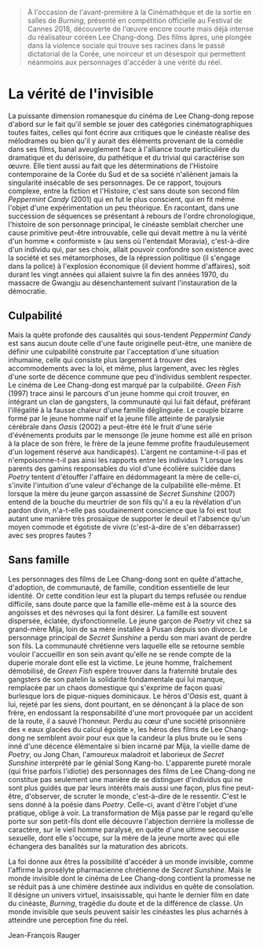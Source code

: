 > À l'occasion de l'avant-première à la Cinémathèque et de la sortie en salles de _Burning_, présenté en compétition officielle au Festival de Cannes 2018, découverte de l'œuvre encore courte mais déjà intense du réalisateur coréen Lee Chang-dong. Des films âpres, une plongée dans la violence sociale qui trouve ses racines dans le passé dictatorial de la Corée, une noirceur et un désespoir qui permettent néanmoins aux personnages d'accéder à une vérité du réel.

# La vérité de l'invisible

La puissante dimension romanesque du cinéma de Lee Chang-dong repose d'abord sur le fait qu'il semble se jouer des catégories cinématographiques toutes faites, celles qui font écrire aux critiques que le cinéaste réalise des mélodrames ou bien qu'il y aurait des éléments provenant de la comédie dans ses films, banal aveuglement face à l'alliance toute particulière du dramatique et du dérisoire, du pathétique et du trivial qui caractérise son œuvre. Elle tient aussi au fait que les déterminations de l'Histoire contemporaine de la Corée du Sud et de sa société n'aliènent jamais la singularité insécable de ses personnages. De ce rapport, toujours complexe, entre la fiction et l'Histoire, c'est sans doute son second film _Peppermint Candy_ (2001) qui en fut le plus conscient, qui en fit même l'objet d'une expérimentation un peu théorique. En racontant, dans une succession de séquences se présentant à rebours de l'ordre chronologique, l'histoire de son personnage principal, le cinéaste semblait chercher une cause primitive peut-être introuvable, celle qui devait mettre à nu la vérité d'un homme « conformiste » (au sens où l'entendait Moravia), c'est-à-dire d'un individu qui, par ses choix, allait pouvoir confondre son existence avec la société et ses métamorphoses, de la répression politique (il s'engage dans la police) à l'explosion économique (il devient homme d'affaires), soit durant les vingt années qui allaient suivre la fin des années 1970, du massacre de Gwangju au désenchantement suivant l'instauration de la démocratie.

## Culpabilité

Mais la quête profonde des causalités qui sous-tendent _Peppermint Candy_ est sans aucun doute celle d'une faute originelle peut-être, une manière de définir une culpabilité construite par l'acceptation d'une situation inhumaine, celle qui consiste plus largement à trouver des accommodements avec la loi, et même, plus largement, avec les règles d'une sorte de décence commune que peu d'individus semblent respecter. Le cinéma de Lee Chang-dong est marqué par la culpabilité. _Green Fish_ (1997) trace ainsi le parcours d'un jeune homme qui croit trouver, en intégrant un clan de gangsters, la communauté qui lui fait défaut, préférant l'illégalité à la fausse chaleur d'une famille déglinguée. Le couple bizarre formé par le jeune homme naïf et la jeune fille atteinte de paralysie cérébrale dans _Oasis_ (2002) a peut-être été le fruit d'une série d'événements produits par le mensonge (le jeune homme est allé en prison à la place de son frère, le frère de la jeune femme profite frauduleusement d'un logement réservé aux handicapés). L'argent ne contamine-t-il pas et n'empoisonne-t-il pas ainsi les rapports entre les individus ? Lorsque les parents des gamins responsables du viol d'une écolière suicidée dans _Poetry_ tentent d'étouffer l'affaire en dédommageant la mère de celle-ci, s'invite l'intuition d'une valeur d'échange de la culpabilité elle-même. Et lorsque la mère du jeune garçon assassiné de _Secret Sunshine_ (2007) entend de la bouche du meurtrier de son fils qu'il a eu la révélation d'un pardon divin, n'a-t-elle pas soudainement conscience que la foi est tout autant une manière très prosaïque de supporter le deuil et l'absence qu'un moyen commode et égotiste de vivre (c'est-à-dire de s'en débarrasser) avec ses propres fautes ?

## Sans famille

Les personnages des films de Lee Chang-dong sont en quête d'attache, d'adoption, de communauté, de famille, condition essentielle de leur identité. Or cette condition leur est la plupart du temps refusée ou rendue difficile, sans doute parce que la famille elle-même est à la source des angoisses et des névroses qui la font désirer. La famille est souvent dispersée, éclatée, dysfonctionnelle. Le jeune garçon de _Poetry_ vit chez sa grand-mère Mija, loin de sa mère installée à Pusan depuis son divorce. Le personnage principal de _Secret Sunshine_ a perdu son mari avant de perdre son fils. La communauté chrétienne vers laquelle elle se retourne semble vouloir l'accueillir en son sein avant qu'elle ne se rende compte de la duperie morale dont elle est la victime. Le jeune homme, fraîchement démobilisé, de _Green Fish_ espère trouver dans la fraternité brutale des gangsters de son patelin la solidarité fondamentale qui lui manque, remplacée par un chaos domestique qui s'exprime de façon quasi burlesque lors de pique-niques dominicaux. Le héros d'_Oasis_ est, quant à lui, rejeté par les siens, dont pourtant, en se dénonçant à la place de son frère, en endossant la responsabilité d'une mort provoquée par un accident de la route, il a sauvé l'honneur. Perdu au cœur d'une société prisonnière des « eaux glacées du calcul égoïste », les héros des films de Lee Chang-dong ne semblent avoir pour eux que la candeur la plus brute ou le sens inné d'une décence élémentaire si bien incarné par Mija, la vieille dame de _Poetry_, ou Jong Chan, l'amoureux maladroit et laborieux de _Secret Sunshine_ interprété par le génial Song Kang-ho. L'apparente pureté morale (qui frise parfois l'idiotie) des personnages des films de Lee Chang-dong ne constitue pas seulement une manière de se distinguer d'individus qui ne sont plus guidés que par leurs intérêts mais aussi une façon, plus fine peut-être, d'observer, de scruter le monde, c'est-à-dire de le ressentir. C'est le sens donné à la poésie dans _Poetry_. Celle-ci, avant d'être l'objet d'une pratique, oblige à voir. La transformation de Mija passe par le regard qu'elle porte sur son petit-fils dont elle découvre l'abjection derrière la mollesse de caractère, sur le vieil homme paralysé, en quête d'une ultime secousse sexuelle, dont elle s'occupe, sur la mère de la jeune morte avec qui elle échangera des banalités sur la maturation des abricots.

La foi donne aux êtres la possibilité d'accéder à un monde invisible, comme l'affirme la prosélyte pharmacienne chrétienne de _Secret Sunshine_. Mais le monde invisible dont le cinéma de Lee Chang-dong contient la promesse ne se réduit pas à une chimère destinée aux individus en quête de consolation. Il désigne un univers virtuel, insaisissable, qui hante le dernier film en date du cinéaste, _Burning_, tragédie du doute et de la différence de classe. Un monde invisible que seuls peuvent saisir les cinéastes les plus acharnés à atteindre une perception fine du réel.

Jean-François Rauger
